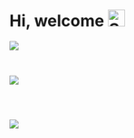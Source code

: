 # Hi, welcome <img width="30" src="https://emojis.slackmojis.com/emojis/images/1531849430/4246/blob-sunglasses.gif?1531849430" alt="Sunglasses emoji" />

<p href="https://github.com/anuraghazra/github-readme-stats">
  <img align="center" src="https://github-readme-stats.vercel.app/api?username=EdsonLucasbd&count_private=true&show_icons=true&theme=synthwave&bg_color=DEG,2C213B,2b213a,20172C,191224,120D1B" />
</p>

<br/>

<p href="https://github.com/anuraghazra/github-readme-stats">
  <img align="center" src="https://github-readme-stats.vercel.app/api/top-langs/?username=EdsonLucasbd&layout=compact&theme=synthwave&bg_color=DEG,2C213B,2b213a,20172C,191224,120D1B" />
</p>

<br/><br/>

<p href="https://github.com/anuraghazra/github-readme-stats">
  <img align="center" src="https://github-readme-stats.vercel.app/api/pin/?username=EdsonLucasbd&repo=happy_pet&theme=synthwave&bg_color=DEG,2C213B,2b213a,20172C,191224,120D1B" />
</p>
